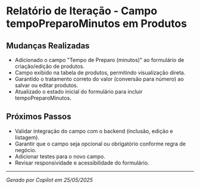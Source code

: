 # Relatório de Iteração - Campo tempoPreparoMinutos em Produtos

## Mudanças Realizadas
- Adicionado o campo "Tempo de Preparo (minutos)" ao formulário de criação/edição de produtos.
- Campo exibido na tabela de produtos, permitindo visualização direta.
- Garantido o tratamento correto do valor (conversão para número) ao salvar ou editar produtos.
- Atualizado o estado inicial do formulário para incluir tempoPreparoMinutos.

## Próximos Passos
- Validar integração do campo com o backend (inclusão, edição e listagem).
- Garantir que o campo seja opcional ou obrigatório conforme regra de negócio.
- Adicionar testes para o novo campo.
- Revisar responsividade e acessibilidade do formulário.

---
*Gerado por Copilot em 25/05/2025*
